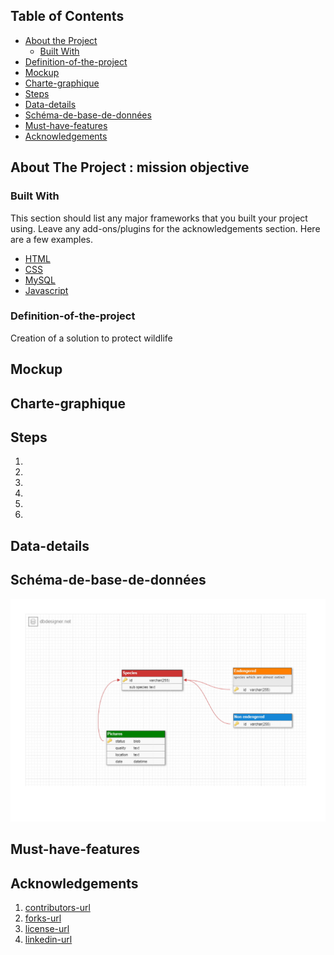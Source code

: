<!-- TABLE OF CONTENTS -->

## Table of Contents

- [About the Project](#about-the-project)
  - [Built With](#built-with)
- [Definition-of-the-project](#Definition-of-the-project)
- [Mockup](#Mockup)
- [Charte-graphique](#Charte-graphique)
- [Steps](#Steps)
- [Data-details](#Data-details)
- [Schéma-de-base-de-données](#Schéma-de-base-de-données)
- [Must-have-features](#Must-have-features)
- [Acknowledgements](#acknowledgements)

<!-- ABOUT THE PROJECT -->

## About The Project : mission objective

### Built With

This section should list any major frameworks that you built your project using. Leave any add-ons/plugins for the acknowledgements section. Here are a few examples.

- [HTML](https://developer.mozilla.org/en-US/docs/Web/HTML)
- [CSS](https://developer.mozilla.org/en-US/docs/Web/CSS)
- [MySQL](https://www.mysql.com/fr/)
- [Javascript](https://developer.mozilla.org/en-US/docs/Web/JavaScript)

<!-- GETTING STARTED -->

### Definition-of-the-project

Creation of a solution to protect wildlife

## Mockup

## Charte-graphique

## Steps

1.
2.
3.
4.
5.
6.

## Data-details

## Schéma-de-base-de-données

![alt text](https://github.com/loonyT/hackTwoTrackGoodOne/blob/master/wildLifeHackaton-dbdesigner-1.jpg)

## Must-have-features

<!-- ACKNOWLEDGEMENTS -->

## Acknowledgements

1. [contributors-url](https://github.com/othneildrew/Best-README-Template/graphs/contributors)
2. [forks-url](https://github.com/othneildrew/Best-README-Template/network/members)
3. [license-url](https://github.com/othneildrew/Best-README-Template/blob/master/LICENSE.txt)
4. [linkedin-url](https://linkedin.com/in/othneildrew)
